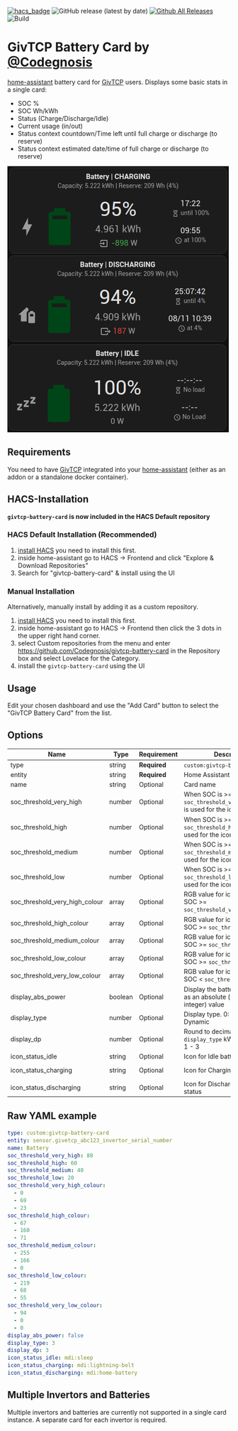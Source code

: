 [![hacs_badge](https://img.shields.io/badge/HACS-Default-orange.svg?style=flat-square)](https://github.com/custom-components/hacs)
![GitHub release (latest by date)](https://img.shields.io/github/v/release/Codegnosis/givtcp-battery-card?style=flat-square)
[![Github All Releases](https://img.shields.io/github/downloads/Codegnosis/givtcp-battery-card/total.svg)]()
![Build](https://github.com/Codegnosis/givtcp-battery-card/actions/workflows/build.yml/badge.svg)

# GivTCP Battery Card by [@Codegnosis](https://www.github.com/Codegnosis)

[home-assistant](home-assistant.io) battery card for [GivTCP](https://github.com/britkat1980/giv_tcp) users. Displays
some basic stats in a single card:

- SOC %
- SOC Wh/kWh
- Status (Charge/Discharge/Idle)
- Current usage (in/out)
- Status context countdown/Time left until full charge or discharge (to reserve)
- Status context estimated date/time of full charge or discharge (to reserve)

![Preview](./preview.png)

## Requirements

You need to have [GivTCP](https://github.com/britkat1980/giv_tcp) integrated into your [home-assistant](home-assistant.io) (either as an addon or a standalone docker container).

## HACS-Installation

**`givtcp-battery-card` is now included in the HACS Default repository**

### HACS Default Installation (Recommended)

1. [install HACS](https://hacs.xyz/docs/installation/installation) you need to install this first.
2. inside home-assistant go to HACS -> Frontend and click "Explore & Download Repositories"
3. Search for "givtcp-battery-card" & install using the UI

### Manual Installation

Alternatively, manually install by adding it as a custom repository.

1. [install HACS](https://hacs.xyz/docs/installation/installation) you need to install this first.
2. inside home-assistant go to HACS -> Frontend then click the 3 dots in the upper right hand corner.
3. select Custom repositories from the menu and enter https://github.com/Codegnosis/givtcp-battery-card in the Repository box and select Lovelace for the Category.
4. install the `givtcp-battery-card` using the UI

## Usage

Edit your chosen dashboard and use the "Add Card" button to select the "GivTCP Battery Card" from the list.

## Options

| Name                           | Type    | Requirement  | Description                                                                       | Default              |
|--------------------------------|---------|--------------|-----------------------------------------------------------------------------------|----------------------|
| type                           | string  | **Required** | `custom:givtcp-battery-card`                                                      |                      |
| entity                         | string  | **Required** | Home Assistant entity ID.                                                         | `none`               |
| name                           | string  | Optional     | Card name                                                                         | `Battery`            |
| soc_threshold_very_high        | number  | Optional     | When SOC is >= this, `soc_threshold_very_high_colour` is used for the icon colour | `80`                 |
| soc_threshold_high             | number  | Optional     | When SOC is >= this, `soc_threshold_high_colour` is used for the icon colour      | `60`                 |
| soc_threshold_medium           | number  | Optional     | When SOC is >= this, `soc_threshold_medium_colour` is used for the icon colour    | `40`                 |
| soc_threshold_low              | number  | Optional     | When SOC is >= this, `soc_threshold_low_colour` is used for the icon colour       | `20`                 |
| soc_threshold_very_high_colour | array   | Optional     | RGB value for icon colour when SOC >= `soc_threshold_very_high`                   | `[0, 69, 23]`        |
| soc_threshold_high_colour      | array   | Optional     | RGB value for icon colour when SOC >= `soc_threshold_high`                        | `[67, 160, 71]`      |
| soc_threshold_medium_colour    | array   | Optional     | RGB value for icon colour when SOC >= `soc_threshold_medium`                      | `[255, 166, 0]`      |
| soc_threshold_low_colour       | array   | Optional     | RGB value for icon colour when SOC >= `soc_threshold_low`                         | `[219, 68, 55]`      |
| soc_threshold_very_low_colour  | array   | Optional     | RGB value for icon colour when SOC < `soc_threshold_low`                          | `[94, 0, 0]`         |
| display_abs_power              | boolean | Optional     | Display the battery power usage as an absolute (unsigned integer) value           | `false`              |
| display_type                   | number  | Optional     | Display type. 0: Wh, 1: kWh, 2: Dynamic                                           | `3`                  |
| display_dp                     | number  | Optional     | Round to decimal places for `display_type` kWh or Dynamic. 1 - 3                  | `3`                  |
| icon_status_idle               | string  | Optional     | Icon for Idle battery status                                                      | `mdi:sleep`          |
| icon_status_charging           | string  | Optional     | Icon for Charging battery status                                                  | `mdi:lightning-bolt` |
| icon_status_discharging        | string  | Optional     | Icon for Discharging battery status                                               | `mdi:home-battery`   |

## Raw YAML example

```yaml
type: custom:givtcp-battery-card
entity: sensor.givetcp_abc123_invertor_serial_number
name: Battery
soc_threshold_very_high: 80
soc_threshold_high: 60
soc_threshold_medium: 40
soc_threshold_low: 20
soc_threshold_very_high_colour:
  - 0
  - 69
  - 23
soc_threshold_high_colour:
  - 67
  - 160
  - 71
soc_threshold_medium_colour:
  - 255
  - 166
  - 0
soc_threshold_low_colour:
  - 219
  - 68
  - 55
soc_threshold_very_low_colour:
  - 94
  - 0
  - 0
display_abs_power: false
display_type: 3
display_dp: 3
icon_status_idle: mdi:sleep
icon_status_charging: mdi:lightning-bolt
icon_status_discharging: mdi:home-battery
```

## Multiple Invertors and Batteries

Multiple invertors and batteries are currently not supported in a single card instance. A separate card for each
invertor is required.
